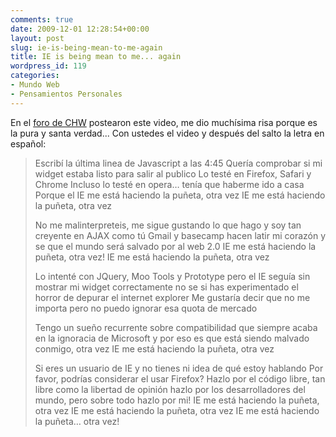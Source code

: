 ```yaml
---
comments: true
date: 2009-12-01 12:28:54+00:00
layout: post
slug: ie-is-being-mean-to-me-again
title: IE is being mean to me... again
wordpress_id: 119
categories:
- Mundo Web
- Pensamientos Personales
---
```


En el [foro de CHW](http://www.chw.net/foro/webmasters-f91/287812-ie-me-esta-jodiendo.html) postearon este video, me dio muchísima risa porque es la pura y santa verdad... Con ustedes el video y después del salto la letra en español: 




<!-- more -->




<blockquote>Escribí la última linea de Javascript a las 4:45
Quería comprobar si mi widget estaba listo para salir al publico
Lo testé en Firefox, Safari y Chrome
Incluso lo testé en opera… tenía que haberme ido a casa
Porque el IE me está haciendo la puñeta, otra vez
IE me está haciendo la puñeta, otra vez




No me malinterpreteis, me sigue gustando lo que hago
y soy tan creyente en AJAX como tú
Gmail y basecamp hacen latir mi corazón
y se que el mundo será salvado por al web 2.0
IE me está haciendo la puñeta, otra vez!
IE me está haciendo la puñeta, otra vez




Lo intenté con JQuery, Moo Tools y Prototype
pero el IE seguía sin mostrar mi widget correctamente
no se si has experimentado el horror
de depurar el internet explorer
Me gustaría decir que no me importa
pero no puedo ignorar esa quota de mercado




Tengo un sueño recurrente sobre compatibilidad
que siempre acaba en la ignoracia de Microsoft
y por eso es que está siendo malvado conmigo, otra vez
IE me está haciendo la puñeta, otra vez




Si eres un usuario de IE y no tienes ni idea de qué estoy hablando
Por favor, podrías considerar el usar Firefox?
Hazlo por el código libre, tan libre como la libertad de opinión
hazlo por los desarrolladores del mundo, pero sobre todo
hazlo por mi!
IE me está haciendo la puñeta, otra vez
IE me está haciendo la puñeta, otra vez
IE me está haciendo la puñeta… otra vez!</blockquote>




